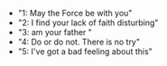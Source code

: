 * "1: May the Force be with you"
* "2: I find your lack of faith disturbing"
* "3: am your father "
* "4: Do or do not. There is no try"
* "5: I've got a bad feeling about this"
